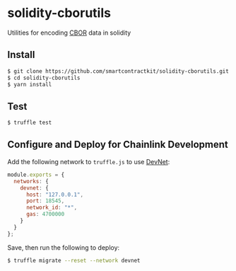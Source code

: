# solidity-cborutils
Utilities for encoding [CBOR](http://cbor.io/) data in solidity

## Install

```bash
$ git clone https://github.com/smartcontractkit/solidity-cborutils.git
$ cd solidity-cborutils
$ yarn install
```

## Test

```bash
$ truffle test
```

## Configure and Deploy for Chainlink Development

Add the following network to `truffle.js` to use [DevNet](https://github.com/smartcontractkit/devnet):
```javascript
module.exports = {
  networks: {
    devnet: {
      host: "127.0.0.1",
      port: 18545,
      network_id: "*",
      gas: 4700000
    }
  }
};
```

Save, then run the following to deploy:

```bash
$ truffle migrate --reset --network devnet
```